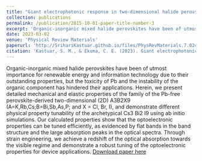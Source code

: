 ```yaml
---
title: "Giant electrophotonic response in two-dimensional halide perovskite Cs3Bi2I9 by strain engineering"
collection: publications
permalink: /publication/2015-10-01-paper-title-number-3
excerpt: 'Organic-inorganic mixed halide perovskites have been of utmost importance for renewable energy and information technology due to their outstanding properties, but the toxicity of Pb and the instability of the organic component has hindered their applications. Herein, we present detailed mechanical and elastic properties of the family of the Pb-free perovskite-derived two-dimensional (2D) A3B2X9 (A=K,Rb,Cs;B=Bi,Sb,As,P; and X = Cl, Br, I), and demonstrate different physical property tunability of the archetypical Cs3 Bi2 I9 using ab initio simulations. Our calculated properties show that the optoelectronic properties can be tuned efficiently, as evidenced by flat bands in the band structure and the large absorption peaks in the optical spectra. Through strain engineering, we achieve a redshift of the optical absorption towards the visible regime and demonstrate a robust tuning of the optoelectronic properties for device applications.'
date: 2023-03-02
venue: 'Physical Review Materials'
paperurl: 'http://SrihariKastuar.github.io/files/PhysRevMaterials.7.024002.pdf'
citation: 'Kastuar, S. M., & Ekuma, C. E. (2023). Giant electrophotonic response in two-dimensional halide perovskite Cs3Bi2I9 by strain engineering. Physical Review Materials, 7(2), 024002.'
---
```

Organic-inorganic mixed halide perovskites have been of utmost importance for renewable energy and information technology due to their outstanding properties, but the toxicity of Pb and the instability of the organic component has hindered their applications. Herein, we present detailed mechanical and elastic properties of the family of the Pb-free perovskite-derived two-dimensional (2D) A3B2X9 (A=K,Rb,Cs;B=Bi,Sb,As,P; and X = Cl, Br, I), and demonstrate different physical property tunability of the archetypical Cs3 Bi2 I9 using ab initio simulations. Our calculated properties show that the optoelectronic properties can be tuned efficiently, as evidenced by flat bands in the band structure and the large absorption peaks in the optical spectra. Through strain engineering, we achieve a redshift of the optical absorption towards the visible regime and demonstrate a robust tuning of the optoelectronic properties for device applications.
[Download paper here](http://SrihariKastuar.github.io/files/PhysRevMaterials.7.024002.pdf)
